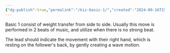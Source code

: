 ```yaml
---
{"dg-publish":true,"permalink":"/kiz-basic-1/","created":"2024-09-16T15:32:26.583-04:00","updated":"2024-09-16T15:54:08.745-04:00"}
---
```



Basic 1 consist of weight transfer from side to side. Usually this move is performed in 2 beats of music, and utilize when there is no strong beat.

The lead should indicate the movement with their right hand, which is resting on the follower's back, by gently creating a wave motion.